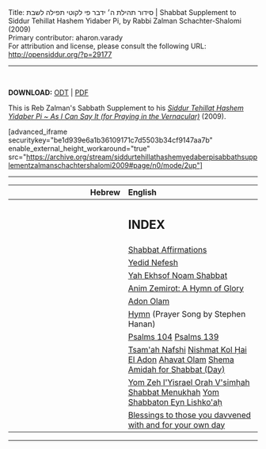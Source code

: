 <html>
<head></head>
<body>
Title: סידור תהילת ה׳ ידבר פי לקוטי תפילה לשבת | Shabbat Supplement to Siddur Tehillat Hashem Yidaber Pi, by Rabbi Zalman Schachter-Shalomi (2009)<br />
Primary contributor: aharon.varady<br />
For attribution and license, please consult the following URL: <a href="http://opensiddur.org/?p=29177">http://opensiddur.org/?p=29177</a>
<p />
<hr />

&nbsp;

<strong>DOWNLOAD:</strong> <a href="https://archive.org/download/siddurtehillathashemyedaberpisabbathsupplementzalmanschachtershalomi2009/Siddur%20Tehillat%20haShem%20Yedaber%20Pi%20-%20Sabbath%20Supplement%20%28Zalman%20Schachter-Shalomi%202009%29.odt">ODT</a> | <a href="https://archive.org/download/siddurtehillathashemyedaberpisabbathsupplementzalmanschachtershalomi2009/Siddur%20Tehillat%20haShem%20Yedaber%20Pi%20-%20Sabbath%20Supplement%20%28Zalman%20Schachter-Shalomi%202009%29.pdf">PDF</a>

This is Reb Zalman's Sabbath Supplement to his <em><a href="http://opensiddur.org/?p=177">Siddur Tehillat Hashem Yidaber Pi ~ As I Can Say It (for Praying in the Vernacular)</a></em> (2009).

[advanced_iframe securitykey="be1d939e6a1b36109171c7d5503b34cf9147aa7b" enable_external_height_workaround="true" src="https://archive.org/stream/siddurtehillathashemyedaberpisabbathsupplementzalmanschachtershalomi2009#page/n0/mode/2up"]

<hr />

<table style="margin-left: auto;margin-right: auto;" class="draggable">
<thead><tr><th id="x" style="text-align: right;">Hebrew</th><th style="text-align: left;">English</th></tr></thead>
<tbody>
<tr><td style="vertical-align:top;" width="46%">
<div class="liturgy" lang="he">

</span></div></td>
 
<td style="vertical-align:top;" width="53%">
<div class="english" lang="en">
<h2>INDEX</h2>
</div></td></tr>


<tr><td style="vertical-align:top;">
<div class="liturgy" lang="he">

</span></div></td>
 
<td style="vertical-align:top;">
<div class="english" lang="en">
<a href="http://opensiddur.org/?p=29292">Shabbat Affirmations</a>
</div></td></tr>


<tr><td style="vertical-align:top;">
<div class="liturgy" lang="he">

</span></div></td>
 
<td style="vertical-align:top;">
<div class="english" lang="en">
<a href="http://opensiddur.org/?p=10031">Yedid Nefesh</a>
</div></td></tr>


<tr><td style="vertical-align:top;">
<div class="liturgy" lang="he">

</span></div></td>
 
<td style="vertical-align:top;">
<div class="english" lang="en">
<a href="http://opensiddur.org/?p=29329">Yah Ekhsof Noam Shabbat</a>
</div></td></tr>


<tr><td style="vertical-align:top;">
<div class="liturgy" lang="he">

</span></div></td>
 
<td style="vertical-align:top;">
<div class="english" lang="en">
<a href="http://opensiddur.org/?p=29318">Anim Zemirot: A Hymn of Glory</a>
</div></td></tr>


<tr><td style="vertical-align:top;">
<div class="liturgy" lang="he">

</span></div></td>
 
<td style="vertical-align:top;">
<div class="english" lang="en">
<a href="http://opensiddur.org/?p=29287">Adon Olam</a>
</div></td></tr>


<tr><td style="vertical-align:top;">
<div class="liturgy" lang="he">

</span></div></td>
 
<td style="vertical-align:top;">
<div class="english" lang="en">
<a href="http://opensiddur.org/?p=29349">Hymn</a> (Prayer Song by Stephen Hanan)
</div></td></tr>


<tr><td style="vertical-align:top;">
<div class="liturgy" lang="he">

</span></div></td>
 
<td style="vertical-align:top;">
<div class="english" lang="en">
<a href="http://opensiddur.org/?p=20811">Psalms 104</a>
<a href="http://opensiddur.org/?p=29187">Psalms 139</a>
</div></td></tr>


<tr><td style="vertical-align:top;">
<div class="liturgy" lang="he">

</span></div></td>
 
<td style="vertical-align:top;">
<div class="english" lang="en">
<a href="http://opensiddur.org/?p=29357">Tsam'ah Nafshi</a>
<a href="http://opensiddur.org/?p=29301">Nishmat Kol Ḥai</a>
<a href="http://opensiddur.org/?p=29274">El Adon</a>
<a href="http://opensiddur.org/?p=21403">Ahavat Olam</a>
<a href="http://opensiddur.org/?p=20907">Shema</a>
<a href="/?p=38339">Amidah for Shabbat (Day)</a>
</div></td></tr>


<tr><td style="vertical-align:top;">
<div class="liturgy" lang="he">

</span></div></td>
 
<td style="vertical-align:top;">
<div class="english" lang="en">
<a href="http://opensiddur.org/?p=29339">Yom Zeh l'Yisrael Orah V'simḥah Shabbat Menukhah</a>
<a href="http://opensiddur.org/?p=29346">Yom Shabbaton Eyn Lishko'aḥ</a>
</div></td></tr>


<tr><td style="vertical-align:top;">
<div class="liturgy" lang="he">

</span></div></td>
 
<td style="vertical-align:top;">
<div class="english" lang="en">
<a href="http://opensiddur.org/?p=21390">Blessings to those you davvened with and for your own day</a>
</div></td></tr>
</tbody></table>

<hr />

&nbsp;
</body>
</html>